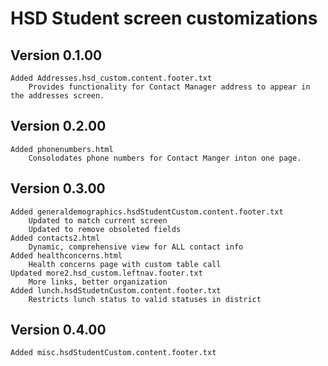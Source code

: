 # HSD Student screen customizations
## Version 0.1.00
    Added Addresses.hsd_custom.content.footer.txt
        Provides functionality for Contact Manager address to appear in the addresses screen. 

## Version 0.2.00
    Added phonenumbers.html
        Consolodates phone numbers for Contact Manger inton one page. 

## Version 0.3.00
    Added generaldemographics.hsdStudentCustom.content.footer.txt
        Updated to match current screen
        Updated to remove obsoleted fields
    Added contacts2.html
        Dynamic, comprehensive view for ALL contact info
    Added healthconcerns.html
        Health concerns page with custom table call
    Updated more2.hsd_custom.leftnav.footer.txt
        More links, better organization
    Added lunch.hsdStudetnCustom.content.footer.txt
        Restricts lunch status to valid statuses in district

## Version 0.4.00
    Added misc.hsdStudentCustom.content.footer.txt
        